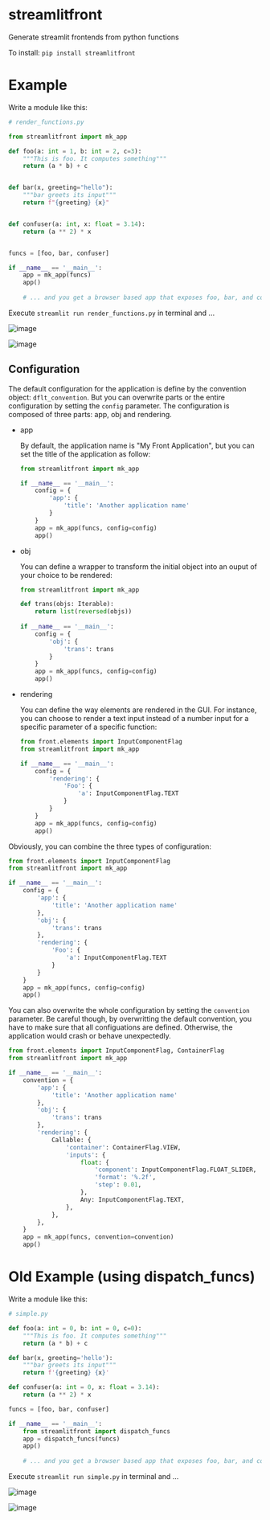 
# streamlitfront
Generate streamlit frontends from python functions


To install:	```pip install streamlitfront```


# Example

Write a module like this:

```python
# render_functions.py

from streamlitfront import mk_app

def foo(a: int = 1, b: int = 2, c=3):
    """This is foo. It computes something"""
    return (a * b) + c


def bar(x, greeting="hello"):
    """bar greets its input"""
    return f"{greeting} {x}"


def confuser(a: int, x: float = 3.14):
    return (a ** 2) * x


funcs = [foo, bar, confuser]

if __name__ == '__main__':
    app = mk_app(funcs)
    app()
    
    # ... and you get a browser based app that exposes foo, bar, and confuser

```

Execute `streamlit run render_functions.py` in terminal and ...

![image](https://user-images.githubusercontent.com/1906276/121604989-61874d80-ca00-11eb-9e1b-e3ac28e09418.png)

![image](https://user-images.githubusercontent.com/1906276/121605028-7f54b280-ca00-11eb-93f7-f4c936ae9d54.png)

## Configuration

The default configuration for the application is define by the convention object: ``dflt_convention``. But you can overwrite parts or the entire configuration by setting the ``config`` parameter. The configuration is composed of three parts: app, obj and rendering.

- app

    By default, the application name is "My Front Application", but you can set the title of the application as follow:

    ```python
    from streamlitfront import mk_app
    
    if __name__ == '__main__':
        config = {
            'app': {
                'title': 'Another application name'
            }
        }
        app = mk_app(funcs, config=config)
        app()
    ```

- obj

    You can define a wrapper to transform the initial object into an ouput of your choice to be rendered:
    
    ```python
    from streamlitfront import mk_app
    
    def trans(objs: Iterable):
        return list(reversed(objs))
        
    if __name__ == '__main__':
        config = {
            'obj': {
                'trans': trans
            }
        }
        app = mk_app(funcs, config=config)
        app()
    ```


- rendering

    You can define the way elements are rendered in the GUI.
    For instance, you can choose to render a text input instead of a number input for a specific parameter of a specific function:
    
    ```python
    from front.elements import InputComponentFlag
    from streamlitfront import mk_app
    
    if __name__ == '__main__':
        config = {
            'rendering': {
                'Foo': {
                    'a': InputComponentFlag.TEXT
                }
            }
        }
        app = mk_app(funcs, config=config)
        app()
    ```
    
Obviously, you can combine the three types of configuration:
    
```python
from front.elements import InputComponentFlag
from streamlitfront import mk_app

if __name__ == '__main__':
    config = {
        'app': {
            'title': 'Another application name'
        },
        'obj': {
            'trans': trans
        },
        'rendering': {
            'Foo': {
                'a': InputComponentFlag.TEXT
            }
        }
    }
    app = mk_app(funcs, config=config)
    app()
```

You can also overwrite the whole configuration by setting the ``convention`` parameter. Be careful though, by overwritting the default convention, you have to make sure that all configuations are defined. Otherwise, the application would crash or behave unexpectedly.
    
```python
from front.elements import InputComponentFlag, ContainerFlag
from streamlitfront import mk_app

if __name__ == '__main__':
    convention = {
        'app': {
            'title': 'Another application name'
        },
        'obj': {
            'trans': trans
        },
        'rendering': {
            Callable: {
                'container': ContainerFlag.VIEW,
                'inputs': {
                    float: {
                        'component': InputComponentFlag.FLOAT_SLIDER,
                        'format': '%.2f',
                        'step': 0.01,
                    },
                    Any: InputComponentFlag.TEXT,
                },
            },
        },
    }
    app = mk_app(funcs, convention=convention)
    app()
```

# Old Example (using dispatch_funcs)

Write a module like this:

```python
# simple.py

def foo(a: int = 0, b: int = 0, c=0):
    """This is foo. It computes something"""
    return (a * b) + c

def bar(x, greeting='hello'):
    """bar greets its input"""
    return f'{greeting} {x}'

def confuser(a: int = 0, x: float = 3.14):
    return (a ** 2) * x

funcs = [foo, bar, confuser]

if __name__ == '__main__':
    from streamlitfront import dispatch_funcs
    app = dispatch_funcs(funcs)
    app()
    
    # ... and you get a browser based app that exposes foo, bar, and confuser

```

Execute `streamlit run simple.py` in terminal and ...

![image](https://user-images.githubusercontent.com/1906276/121604989-61874d80-ca00-11eb-9e1b-e3ac28e09418.png)

![image](https://user-images.githubusercontent.com/1906276/121605028-7f54b280-ca00-11eb-93f7-f4c936ae9d54.png)



